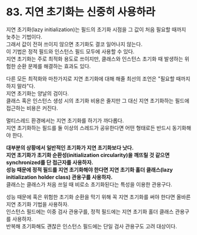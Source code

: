 # 83. 지연 초기화는 신중히 사용하라

지연 초기화(lazy initialization)는 필드의 초기화 시점을 그 값이 처음 필요할 때까지 늦추는 기법이다.  
그래서 값이 전혀 쓰이지 않으면 초기화도 결코 일어나지 않는다.  
이 기법은 정적 필드와 인스턴스 필드 모두에 사용할 수 있다.  
지연 초기화는 주로 최적화 용도로 쓰이지만, 클래스와 인스턴스 초기화 때 발생하는 위험한 순환 문제를 해결하는 효과도 있다.

다른 모든 최적화와 마찬가지로 지연 초기화에 대해 해줄 최선의 조언은 "필요할 때까지 하지 말라"다.  
지연 초기화는 양날의 검이다.  
클래스 혹은 인스턴스 생성 시의 초기화 비용은 줄지만 그 대신 지연 초기화하는 필드에 접근하는 비용은 커진다.

멀티스레드 환경에서는 지연 초기화를 하기가 까다롭다.  
지연 초기화하는 필드를 둘 이상의 스레드가 공유한다면 어떤 형태로든 반드시 동기화해야 한다.

**대부분의 상황에서 일반적인 초기화가 지연 초기화보다 낫다.**  
**지연 초기화가 초기화 순환성(initialization circularity)을 깨뜨릴 것 같으면 synchronized를 단 접근자를 사용하자.**  
**성능 때문에 정적 필드를 지연 초기화해야 한다면 지연 초기화 홀더 클래스(lazy initialization holder class) 관용구를 사용하자.**  
클래스는 클래스가 처음 쓰일 때 비로소 초기화된다는 특성을 이용한 관용구다.

성능 때문에 혹은 위험한 초기화 순환을 막기 위해 꼭 지연 초기화를 써야 한다면 올바른 지연 초기화 기법을 사용하자.  
인스턴스 필드에는 이중 검사 관용구를, 정적 필드에는 지연 초기화 홀더 클래스 관용구를 사용하자.  
반복해 초기화해도 괜찮은 인스턴스 필드에는 단일 검사 관용구도 고려 대상이다.